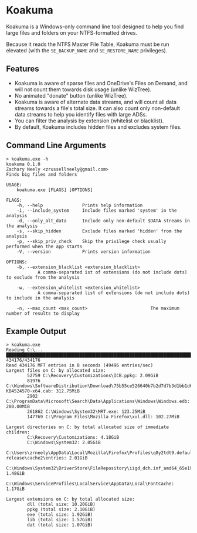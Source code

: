 # Koakuma

Koakuma is a Windows-only command line tool designed to help you find large files and folders on your NTFS-formatted drives.

Because it reads the NTFS Master File Table, Koakuma must be run elevated (with the `SE_BACKUP_NAME` and `SE_RESTORE_NAME` privileges).

## Features

* Koakuma is aware of sparse files and OneDrive's Files on Demand, and will not count them towards disk usage (unlike WizTree).
* No animated "donate" button (unlike WizTree).
* Koakuma is aware of alternate data streams, and will count all data streams towards a file's total size. It can also count only non-default data streams to help you identify files with large ADSs.
* You can filter the analysis by extension (whitelist or blacklist).
* By default, Koakuma includes hidden files and excludes system files.

## Command Line Arguments

```
> koakuma.exe -h
koakuma 0.1.0
Zachary Neely <zrussellneely@gmail.com>
Finds big files and folders

USAGE:
    koakuma.exe [FLAGS] [OPTIONS]

FLAGS:
    -h, --help               Prints help information
    -i, --include_system     Include files marked 'system' in the analysis
    -d, --only_alt_data      Include only non-default $DATA streams in the analysis
    -s, --skip_hidden        Exclude files marked 'hidden' from the analysis
    -p, --skip_priv_check    Skip the privilege check usually performed when the app starts
    -V, --version            Prints version information

OPTIONS:
    -b, --extension_blacklist <extension_blacklist>
            A comma-separated ist of extensions (do not include dots) to exclude from the analysis

    -w, --extension_whitelist <extension_whitelist>
            A comma-separated list of extensions (do not include dots) to include in the analysis

    -n, --max_count <max_count>                        The maximum number of results to display
```

## Example Output

```
> koakuma.exe
Reading C:\...
████████████████████████████████████████████████████████████████████████████████████████████████████████ 434176/434176
Read 434176 MFT entries in 8 seconds (49496 entries/sec)
Largest files on C: by allocated size:
        52759 C:\Recovery\Customizations\ICB.ppkg: 2.09GiB
        81976 C:\Windows\SoftwareDistribution\Download\75b55ce526640b7b2d7d7b3d1bb1d62e\Windows10.0-KB4524570-x64.cab: 312.75MiB
        2902 C:\ProgramData\Microsoft\Search\Data\Applications\Windows\Windows.edb: 280.00MiB
        261862 C:\Windows\System32\MRT.exe: 123.25MiB
        147769 C:\Program Files\Mozilla Firefox\xul.dll: 102.27MiB

Largest directories on C: by total allocated size of immediate children:
        C:\Recovery\Customizations: 4.18GiB
        C:\Windows\System32: 2.05GiB
        C:\Users\zrneely\AppData\Local\Mozilla\Firefox\Profiles\q8y2tdt9.default-release\cache2\entries: 2.01GiB
        C:\Windows\System32\DriverStore\FileRepository\iigd_dch.inf_amd64_65e19dc65ea77797: 1.48GiB
        C:\Windows\ServiceProfiles\LocalService\AppData\Local\FontCache: 1.17GiB

Largest extensions on C: by total allocated size:
        dll (total size: 10.20GiB)
        ppkg (total size: 2.10GiB)
        exe (total size: 1.92GiB)
        lib (total size: 1.57GiB)
        dat (total size: 1.07GiB)
```